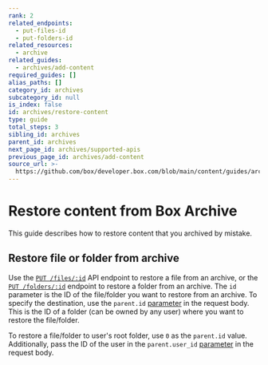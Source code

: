 ```yaml
---
rank: 2
related_endpoints:
  - put-files-id
  - put-folders-id
related_resources:
  - archive
related_guides:
  - archives/add-content
required_guides: []
alias_paths: []
category_id: archives
subcategory_id: null
is_index: false
id: archives/restore-content
type: guide
total_steps: 3
sibling_id: archives
parent_id: archives
next_page_id: archives/supported-apis
previous_page_id: archives/add-content
source_url: >-
  https://github.com/box/developer.box.com/blob/main/content/guides/archives/restore-content.md
---
```

# Restore content from Box Archive

This guide describes how to restore content that you archived by mistake.

## Restore file or folder from archive

Use the [`PUT /files/:id`][Update file] API endpoint to restore a file from an archive, or the [`PUT /folders/:id`][Update folder] endpoint to restore a folder from an archive.
The `id` parameter is the ID of the file/folder you want to restore from an archive.
To specify the destination, use the `parent.id` [parameter][Update parent id of folder] in the request body.
This is the ID of a folder (can be owned by any user) where you want to restore the file/folder.

To restore a file/folder to user's root folder, use `0` as the `parent.id` value. Additionally, pass the ID of the user in the
`parent.user_id` [parameter][Update parent user id of file] in the request body.

[Update file]: e://put-files-id
[Update parent id of file]: https://developer.box.com/reference/put-files-id/#param-parent-id
[Update parent user id of file]: https://developer.box.com/reference/put-files-id/#param-parent-user_id
[Update folder]: e://put-folders-id
[Update parent id of folder]: https://developer.box.com/reference/put-folders-id/#param-parent-id
[Update parent user id of folder]: https://developer.box.com/reference/put-folders-id/#param-parent-user_id